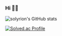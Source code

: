 


<!--
**solyrion/solyrion** is a ✨ _special_ ✨ repository because its `README.md` (this file) appears on your GitHub profile.

Here are some ideas to get you started:

- 🔭 I’m currently working on ...
- 🌱 I’m currently learning ...
- 👯 I’m looking to collaborate on ...
- 🤔 I’m looking for help with ...
- 💬 Ask me about ...
- 📫 How to reach me: ...
- 😄 Pronouns: ...
- ⚡ Fun fact: ...
-->
### Hi 👋👋
![solyrion's GitHub stats](https://github-readme-stats.vercel.app/api?username=solyrion&show_icons=true&theme=synthwave)

[![Solved.ac Profile](http://mazassumnida.wtf/api/generate_badge?boj=ert1015)](https://solved.ac/ert1015)
